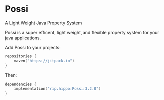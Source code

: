 # Possi

A Light Weight Java Property System

Possi is a super efficent, light weight, and flexible property system for your java applications.

Add Possi to your projects:

```kotlin
repositories {
    maven("https://jitpack.io")
}
```

Then:

```kotlin
dependencies {
    implementation("rip.hippo:Possi:3.2.0")
}
```
